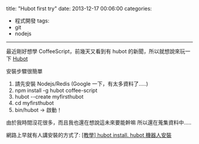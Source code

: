 title: "Hubot first try"
date: 2013-12-17 00:06:00
categories:
- 程式開發
tags:
- git
- nodejs
---

最近剛好想學 CoffeeScript，前幾天又看到有 hubot 的新聞，所以就想說來玩一下 [Hubot](http://hubot.github.com/)

<!--more-->

安裝步驟很簡單

1. 請先安裝 Nodejs/Redis (Google 一下，有太多資料了.....)
1. npm install -g hubot coffee-script
1. hubot --create myfirsthubot
1. cd myfirsthubot
1. bin/hubot -> 啟動！

由於我時間沒花很多，而且我也還在想說這未來要能幹嘛
所以還在蒐集資料中.....

網路上早就有人講安裝的方式了: [\[教學\] hubot install. hubot 機器人安裝](http://blog.caesarchi.com/2011/10/hubot-install-hubot.html)
